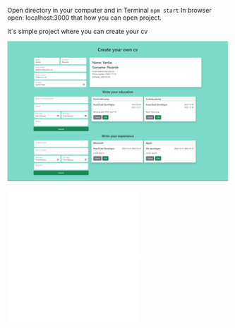 Open directory in your computer and in Terminal `npm start` 
In browser open: localhost:3000 
that how you can open project.

It`s simple project where you can create your cv


<img src="ReactApp.pdf" width="500" />

![](ReactApp.pdf)
![](ReactApp.PDF)
